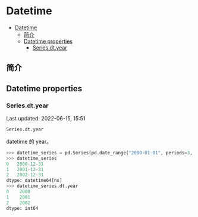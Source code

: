 # Datetime

- [Datetime](#datetime)
  - [简介](#简介)
  - [Datetime properties](#datetime-properties)
    - [Series.dt.year](#seriesdtyear)

## 简介

## Datetime properties

### Series.dt.year

Last updated: 2022-06-15, 15:51

```py
Series.dt.year
```

datetime 的 year。

```py
>>> datetime_series = pd.Series(pd.date_range("2000-01-01", periods=3, freq="Y"))
>>> datetime_series
0   2000-12-31
1   2001-12-31
2   2002-12-31
dtype: datetime64[ns]
>>> datetime_series.dt.year
0    2000
1    2001
2    2002
dtype: int64
```
